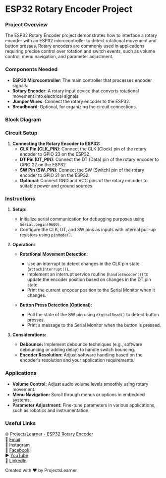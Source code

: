 # ESP32 Rotary Encoder Project

### Project Overview
The ESP32 Rotary Encoder project demonstrates how to interface a rotary encoder with an ESP32 microcontroller to detect rotational movement and button presses. Rotary encoders are commonly used in applications requiring precise control over rotation and switch events, such as volume control, menu navigation, and parameter adjustment.

### Components Needed
- **ESP32 Microcontroller**: The main controller that processes encoder signals.
- **Rotary Encoder**: A rotary input device that converts rotational movement into electrical signals.
- **Jumper Wires**: Connect the rotary encoder to the ESP32.
- **Breadboard**: Optional, for organizing the circuit connections.

### Block Diagram

### Circuit Setup
1. **Connecting the Rotary Encoder to ESP32:**
   - **CLK Pin (CLK_PIN)**: Connect the CLK (Clock) pin of the rotary encoder to GPIO 23 on the ESP32.
   - **DT Pin (DT_PIN)**: Connect the DT (Data) pin of the rotary encoder to GPIO 22 on the ESP32.
   - **SW Pin (SW_PIN)**: Connect the SW (Switch) pin of the rotary encoder to GPIO 21 on the ESP32.
   - **Optional**: Connect GND and VCC pins of the rotary encoder to suitable power and ground sources.

### Instructions
1. **Setup:**
   - Initialize serial communication for debugging purposes using `Serial.begin(9600)`.
   - Configure the CLK, DT, and SW pins as inputs with internal pull-up resistors using `pinMode()`.

2. **Operation:**
   - **Rotational Movement Detection:**
     - Use an interrupt to detect changes in the CLK pin state (`attachInterrupt()`).
     - Implement an interrupt service routine (`handleEncoder()`) to update the encoder position based on changes in the DT pin state.
     - Print the current encoder position to the Serial Monitor when it changes.

   - **Button Press Detection (Optional):**
     - Poll the state of the SW pin using `digitalRead()` to detect button presses.
     - Print a message to the Serial Monitor when the button is pressed.

3. **Considerations:**
   - **Debounce:** Implement debounce techniques (e.g., software debouncing or adding delay) to handle switch bouncing.
   - **Encoder Resolution:** Adjust software handling based on the encoder's resolution and your application requirements.

### Applications
- **Volume Control:** Adjust audio volume levels smoothly using rotary movement.
- **Menu Navigation:** Scroll through menus or options in embedded systems.
- **Parameter Adjustment:** Fine-tune parameters in various applications, such as robotics and instrumentation.

### Useful Links
🌐 [ProjectsLearner - ESP32 Rotary Encoder](https://projectslearner.com/learn/esp32-rotary-encoder)  
📧 [Email](mailto:projectslearner@gmail.com)  
📸 [Instagram](https://www.instagram.com/projectslearner/)  
📘 [Facebook](https://www.facebook.com/projectslearner)  
▶️ [YouTube](https://www.youtube.com/@ProjectsLearner)  
📘 [LinkedIn](https://www.linkedin.com/in/projectslearner)

Created with ❤️ by ProjectsLearner
